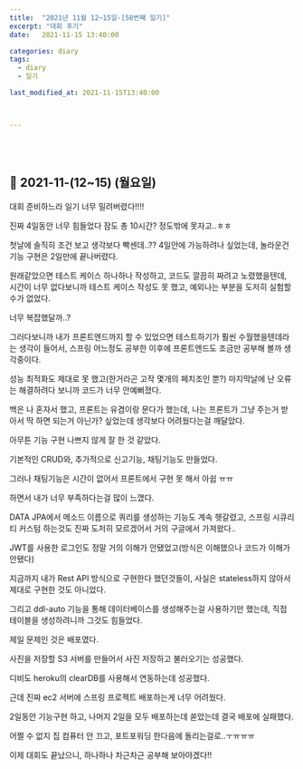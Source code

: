 ```yaml
---
title:  "2021년 11월 12~15일-[58번째 일기]"
excerpt: "대회 후기"
date:   2021-11-15 13:40:00 

categories: diary
tags:
  - diary
  - 일기

last_modified_at: 2021-11-15T13:40:00



---
```


<br/>

<br/>

## 🧾 2021-11-(12~15) (월요일)

대회 준비하느라 일기 너무 밀려버렸다!!!!

진짜 4일동안 너무 힘들었다 잠도 총 10시간? 정도밖에 못자고..ㅎㅎ

첫날에 솔직히 조건 보고 생각보다 빡센데..?? 4일안에 가능하려나 싶었는데, 놀라운건 기능 구현은 2일만에 끝나버렸다.

원래같았으면 테스트 케이스 하나하나 작성하고, 코드도 깔끔히 짜려고 노렸했을텐데, 시간이 너무 없다보니까 테스트 케이스 작성도 못 했고, 예외나는 부분을 도저히 실험할 수가 없었다.

너무 복잡했달까..?

그러다보니까 내가 프론트엔드까지 할 수 있었으면 테스트하기가 훨씬 수월했을텐데라는 생각이 들어서, 스프링 어느정도 공부한 이후에 프론트엔드도 조금만 공부해 볼까 생각중이다.

성능 최적화도 제대로 못 했고(한거라곤 고작 몇개의 페치조인 뿐?) 마지막날에 난 오류는 해결하려다 보니까 코드가 너무 안예뻐졌다.

백은 나 혼자서 했고, 프론트는 유겸이랑 문다가 했는데, 나는 프론트가 그냥 주는거 받아서 딱 하면 되는거 아닌가? 싶었는데 생각보다 어려웠다는걸 깨달았다.

아무튼 기능 구현 나쁘지 않게 잘 한 것 같았다.

기본적인 CRUD와, 추가적으로 신고기능, 채팅기능도 만들었다.

그러나 채팅기능은 시간이 없어서 프론트에서 구현 못 해서 아쉽 ㅠㅠ

하면서 내가 너무 부족하다는걸 많이 느꼈다.

DATA JPA에서 메소드 이름으로 쿼리를 생성하는 기능도 계속 헷갈렸고, 스프링 시큐리티 커스텀 하는것도 진짜 도저히 모르겠어서 거의 구글에서 가져왔다..

JWT를 사용한 로그인도 정말 거의 이해가 안됐었고(방식은 이해했으나 코드가 이해가 안됐다)

지금까지 내가 Rest API 방식으로 구현한다 했던것들이, 사실은 stateless하지 않아서 제대로 구현한 것도 아니었다.

그리고 ddl-auto 기능을 통해 데이터베이스를 생성해주는걸 사용하기만 했는데, 직접 테이블을 생성하려니까 그것도 힘들었다.

제일 문제인 것은 배포였다.

사진을 저장할 S3 서버를 만들어서 사진 저장하고 불러오기는 성공했다.

디비도 heroku의 clearDB를 사용해서 연동하는데 성공했다.

근데 진짜 ec2 서버에 스프링 프로젝트 배포하는게 너무 어려웠다.

2일동안 기능구현 하고, 나머지 2일을 모두 배포하는데 쏟았는데 결국 배포에 실패했다.

어쩔 수 없지 집 컴퓨터 안 끄고, 포트포워딩 한다음에 돌리는걸로..ㅜㅠㅠㅠ

이제 대회도 끝났으니, 하나하나 차근차근 공부해 보아야겠다!!


